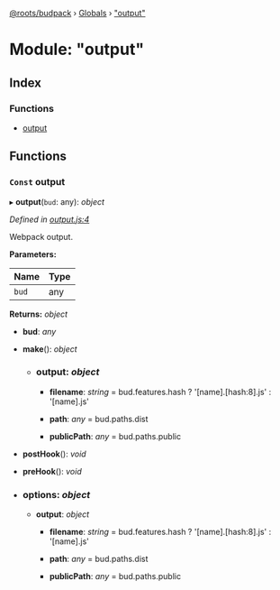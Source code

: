 [@roots/budpack](../README.md) › [Globals](../globals.md) › ["output"](_output_.md)

# Module: "output"

## Index

### Functions

* [output](_output_.md#const-output)

## Functions

### `Const` output

▸ **output**(`bud`: any): *object*

*Defined in [output.js:4](https://github.com/roots/bud-support/blob/91a13d1/src/budpack/builder/webpack/output.js#L4)*

Webpack output.

**Parameters:**

Name | Type |
------ | ------ |
`bud` | any |

**Returns:** *object*

* **bud**: *any*

* **make**(): *object*

  * ### **output**: *object*

    * **filename**: *string* = bud.features.hash
        ? '[name].[hash:8].js'
        : '[name].js'

    * **path**: *any* = bud.paths.dist

    * **publicPath**: *any* = bud.paths.public

* **postHook**(): *void*

* **preHook**(): *void*

* ### **options**: *object*

  * **output**: *object*

    * **filename**: *string* = bud.features.hash
        ? '[name].[hash:8].js'
        : '[name].js'

    * **path**: *any* = bud.paths.dist

    * **publicPath**: *any* = bud.paths.public

